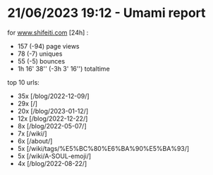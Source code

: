 # 21/06/2023 19:12 - Umami report
for www.shifeiti.com [24h] :

 - 157 (-94) page views
 - 78 (-7) uniques
 - 55 (-5) bounces
 - 1h 16' 38'' (-3h 3' 16'') totaltime


top 10 urls:
 - 35x [/blog/2022-12-09/]
 - 29x [/]
 - 20x [/blog/2023-01-12/]
 - 12x [/blog/2022-12-22/]
 - 8x [/blog/2022-05-07/]
 - 7x [/wiki/]
 - 6x [/about/]
 - 5x [/wiki/tags/%E5%BC%80%E6%BA%90%E5%BA%93/]
 - 5x [/wiki/A-SOUL-emoji/]
 - 4x [/blog/2022-08-22/]


